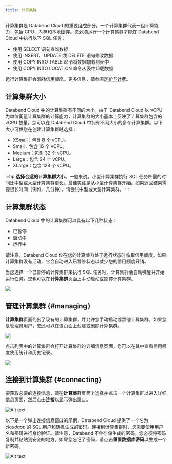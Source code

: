 ```yaml
---
title: 计算集群
---
```


计算集群是 Databend Cloud 的重要组成部分。一个计算集群代表一组计算能力，包括 CPU、内存和本地缓存。您必须运行一个计算集群才能在 Databend Cloud 中执行以下 SQL 任务：

- 使用 SELECT 语句查询数据
- 使用 INSERT、UPDATE 或 DELETE 语句修改数据
- 使用 COPY INTO TABLE 命令将数据加载到表中
- 使用 COPY INTO LOCATION 命令从表中卸载数据

运行计算集群会消耗信用额度。更多信息，请参阅[定价与计费](/guides/overview/editions/dc/pricing)。

## 计算集群大小

Databend Cloud 中的计算集群有不同的大小。由于 Databend Cloud 以 vCPU 为单位衡量计算集群的计算能力，计算集群的大小基本上反映了计算集群包含的 vCPU 数量。您可以在 Databend Cloud 中拥有不同大小的多个计算集群。以下大小可供您在创建计算集群时选择：

- XSmall：包含 8 个 vCPU。
- Small：包含 16 个 vCPU。
- Medium：包含 32 个 vCPU。
- Large：包含 64 个 vCPU。
- XLarge：包含 128 个 vCPU。

:::tip
**选择合适的计算集群大小**。一般来说，小型计算集群执行 SQL 任务所需的时间比中型或大型计算集群更长。最佳实践是从小型计算集群开始。如果返回结果需要很长时间（例如，几分钟），请尝试中型或大型计算集群。
:::

## 计算集群状态

Databend Cloud 中的计算集群可以具有以下几种状态：

- 已暂停
- 启动中
- 运行中

请注意，Databend Cloud 仅在您的计算集群处于运行状态时收取信用额度。如果计算集群没有活动，它会自动进入已暂停状态以减少您的信用额度开销。

当您选择一个已暂停的计算集群来执行 SQL 任务时，计算集群会自动唤醒并开始运行任务。您也可以在**计算集群**页面上手动启动或暂停计算集群。

![](@site/static/img/documents/warehouses/states.jpg)

## 管理计算集群 {#managing}

**计算集群**页面列出了现有的计算集群，并允许您手动启动或暂停计算集群。如果您是管理员用户，您还可以在该页面上创建或删除计算集群。

![](@site/static/img/documents/warehouses/warehouse-overview.png)

点击列表中的计算集群会打开计算集群的详细信息页面，您可以在其中查看信用额度使用统计和历史记录。

![](@site/static/img/documents/warehouses/warehouse-detail.png)

## 连接到计算集群 {#connecting}

要获取必要的连接信息，请在**计算集群**页面上选择并点击一个计算集群以进入详细信息页面，然后点击**连接**以显示弹出窗口。

![Alt text](@site/static/img/documents/warehouses/connect-warehouse.png)

以下是一个弹出连接信息窗口的示例，Databend Cloud 提供了一个名为 _cloudapp_ 的 SQL 用户和随机生成的密码。连接到计算集群时，您需要使用用户名和密码进行身份验证。请注意，Databend 不会存储生成的密码。您必须将密码复制并粘贴到安全的地方。如果您忘记了密码，请点击**重置数据库密码**以生成一个新密码。

![Alt text](@site/static/img/documents/warehouses/connect-warehouse-2.png)
